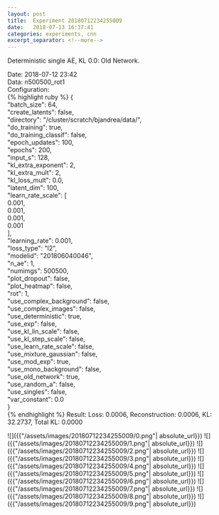 ```yaml
---
layout: post
title:  Experiment 20180712234255009
date:   2018-07-13 16:37:41
categories: experiments, cnn
excerpt_separator: <!--more-->
---
```

Deterministic single AE, KL 0.0: Old Network.  

 <!--more-->
Date: 2018-07-12 23:42  
Data: n500500_rot1  
Configuration:   
{% highlight ruby %}
{  
    "batch_size": 64,   
    "create_latents": false,   
    "directory": "/cluster/scratch/bjandrea/data/",   
    "do_training": true,   
    "do_training_classif": false,   
    "epoch_updates": 100,   
    "epochs": 200,   
    "input_s": 128,   
    "kl_extra_exponent": 2,   
    "kl_extra_mult": 2,   
    "kl_loss_mult": 0.0,   
    "latent_dim": 100,   
    "learn_rate_scale": [  
        0.001,   
        0.001,   
        0.001,   
        0.001  
    ],   
    "learning_rate": 0.001,   
    "loss_type": "l2",   
    "modelid": "201806040046",   
    "n_ae": 1,   
    "numimgs": 500500,   
    "plot_dropout": false,   
    "plot_heatmap": false,   
    "rot": 1,   
    "use_complex_background": false,   
    "use_complex_images": false,   
    "use_deterministic": true,   
    "use_exp": false,   
    "use_kl_lin_scale": false,   
    "use_kl_step_scale": false,   
    "use_learn_rate_scale": false,   
    "use_mixture_gaussian": false,   
    "use_mod_exp": true,   
    "use_mono_background": false,   
    "use_old_network": true,   
    "use_random_a": false,   
    "use_singles": false,   
    "var_constant": 0.0  
}  
{% endhighlight %}
Result: Loss: 0.0006, Reconstruction: 0.0006, KL: 32.2737, Total KL: 0.0000  

![]({{"/assets/images/20180712234255009/0.png"| absolute_url}})
![]({{"/assets/images/20180712234255009/1.png"| absolute_url}})
![]({{"/assets/images/20180712234255009/2.png"| absolute_url}})
![]({{"/assets/images/20180712234255009/3.png"| absolute_url}})
![]({{"/assets/images/20180712234255009/4.png"| absolute_url}})
![]({{"/assets/images/20180712234255009/5.png"| absolute_url}})
![]({{"/assets/images/20180712234255009/6.png"| absolute_url}})
![]({{"/assets/images/20180712234255009/7.png"| absolute_url}})
![]({{"/assets/images/20180712234255009/8.png"| absolute_url}})
![]({{"/assets/images/20180712234255009/9.png"| absolute_url}})
